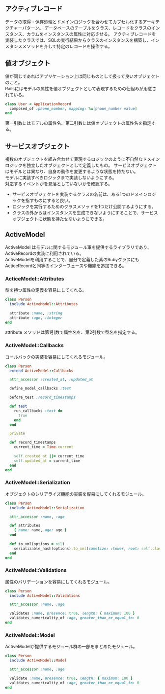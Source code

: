 ## アクティブレコード
データの取得・保存処理とドメインロジックを合わせてカプセル化するアーキテクチャーパターン。
データベースのテーブルをクラス、レコードをクラスのインスタンス、カラムをインスタンスの属性に対応させる。
アクティブレコードを実装したクラスでは、SQLの実行結果からクラスのインスタンスを構築し、インスタンスメソッドを介して特定のレコードを操作する。

## 値オブジェクト
値が同じであればアプリケーション上は同じものとして扱って良いオブジェクトのこと。  
Railsにはモデルの属性を値オブジェクトとして表現するための仕組みが用意されている。

```ruby
class User < ApplicationRecord
  composed_of :phone_number, mapping: %w[phone_number value]
end
```
第一引数にはモデルの属性名、第二引数には値オブジェクトの属性名を指定する。

## サービスオブジェクト
複数のオブジェクトを組み合わせて表現するロジックのように不自然なドメインロジックを独立したオブジェクトとして定義したもの。
サービスオブジェクトはモデルとは異なり、自身の動作を変更するような状態を持たない。  
モデルに実装すべきロジックまで実装しないようにする。  
対応するイベントがを見落としていないかを確認する。

- サービスオブジェクトを実装するクラスの名前は、ある1つのドメインロジックを指すものにすると良い。
- ロジックを実行するためのクラスメソッドを1つだけ公開するようにする。
- クラスの外からはインスタンスを生成できないようにすることで、サービスオブジェクトに状態を持たせないようにできる。

## ActiveModel
ActiveModel はモデルに関するモジュール軍を提供するライブラリであり、ActiveRecordの実装に利用されている。  
ActiveModelを利用することで、自分で定義した素のRubyクラスにもActiceRecordと同等のインターフェースや機能を追加できる。

### ActiceModel::Attributes
型を持つ属性の定義を容易にしてくれる。
```ruby
class Person
  include ActiveModel::Attributes
    
  attribute :name, :string
  attribute :age, :integer
end
```
attribute メソッドは第1引数で属性名を、第2引数で型名を指定する。

### ActiveModel::Callbacks
コールバックの実装を容易にしてくれるモジュール。
```ruby
class Person
  extend ActiveModel::Callbacks

  attr_accessor :created_at, :updated_at

  define_model_callbacks :test

  before_test :record_timestamps

  def test
    run_callbacks :test do
      true
    end
  end

  private

  def record_timestamps
    current_time = Time.current
    
    self.created_at ||= current_time
    self.updated_at = current_time
  end
end
```

### ActiveModel::Serialization
オブジェクトのシリアライズ機能の実装を容易にしてくれるモジュール。
```ruby
class Person
  include ActiveModel::Serialization

  attr_accessor :name, :age

  def attributes
    { name: name, age: age }
  end
  
  def to_xml(options = nil)
    serializable_hash(options).to_xml(camelize: :lower, root: self.class.name)
  end
end
```

### ActiveModel::Validations
属性のバリデーションを容易にしてくれるモジュール。
```ruby
class Person
  include ActiveModel::Validations

  attr_accessor :name, :age

  validates :name, presence: true, length: { maximum: 100 }
  validates_numericality_of :age, greater_than_or_equal_to: 0
end
```

### ActiveModel::Model
ActiveModelが提供するモジュール群の一部をまとめたモジュール。
```ruby
class Person
  include ActiveModel::Model

  attr_accessor :name, :age

  validate :name, presence: true, length: { maximum: 100 }
  validates_numericality_of :age, greater_than_or_equal_to: 0
end
```
